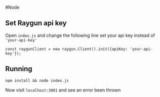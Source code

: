 #Node

## Set Raygun api key

Open `index.js` and change the following line set your api key instead of `'your-api-key'`

~~~javascipt
const raygunClient = new raygun.Client().init({apiKey: 'your-api-key'});
~~~

## Running 

~~~
npm install && node index.js
~~~

Now visit `localhost:3001` and see an error been thrown
